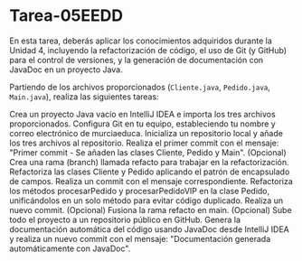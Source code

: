 # Tarea-05EEDD
En esta tarea, deberás aplicar los conocimientos adquiridos durante la Unidad 4, incluyendo la refactorización de código, el uso de Git (y GitHub) para el control de versiones, y la generación de documentación con JavaDoc en un proyecto Java.

Partiendo de los archivos proporcionados (`Cliente.java`, `Pedido.java`, `Main.java`), realiza las siguientes tareas:

Crea un proyecto Java vacío en IntelliJ IDEA e importa los tres archivos proporcionados.
Configura Git en tu equipo, estableciendo tu nombre y correo electrónico de murciaeduca.
Inicializa un repositorio local y añade los tres archivos al repositorio.
Realiza el primer commit con el mensaje: "Primer commit - Se añaden las clases Cliente, Pedido y Main".
(Opcional) Crea una rama (branch) llamada refacto para trabajar en la refactorización.
Refactoriza las clases Cliente y Pedido aplicando el patrón de encapsulado de campos. Realiza un commit con el mensaje correspondiente.
Refactoriza los métodos procesarPedido y procesarPedidoVIP en la clase Pedido, unificándolos en un solo método para evitar código duplicado. Realiza un nuevo commit.
(Opcional) Fusiona la rama refacto en main.
(Opcional) Sube todo el proyecto a un repositorio público en GitHub.
Genera la documentación automática del código usando JavaDoc desde IntelliJ IDEA y realiza un nuevo commit con el mensaje: "Documentación generada automáticamente con JavaDoc".
